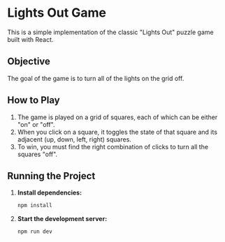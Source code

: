 # Lights Out Game

This is a simple implementation of the classic "Lights Out" puzzle game built with React.

## Objective

The goal of the game is to turn all of the lights on the grid off.

## How to Play

1.  The game is played on a grid of squares, each of which can be either "on" or "off".
2.  When you click on a square, it toggles the state of that square and its adjacent (up, down, left, right) squares.
3.  To win, you must find the right combination of clicks to turn all the squares "off".

## Running the Project

1.  **Install dependencies:**
    ```bash
    npm install
    ```
2.  **Start the development server:**
    ```bash
    npm run dev
    ```